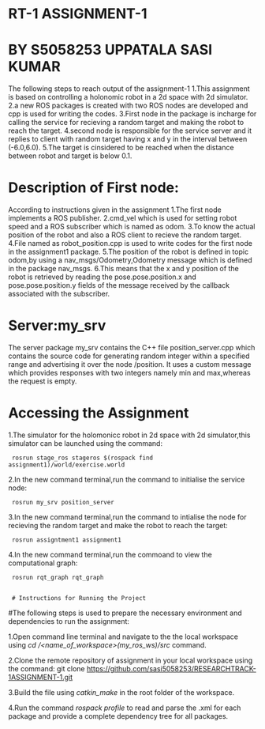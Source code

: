 # RT-1 ASSIGNMENT-1

# BY S5058253 UPPATALA SASI KUMAR 

The following steps to reach output of the assignment-1 
1.This assignment is based on controlling a holonomic robot in a 2d space with 2d simulator.
2.a new ROS packages is created with two ROS nodes are developed and cpp is used for writing the codes.
3.First node in the package is incharge for calling the service for recieving a random target and making the robot to reach the target.
4.second node is responsible for the service server and it replies to client with random target having x and y in the interval between (-6.0,6.0).
5.The target is cinsidered to be reached when the distance between robot and target is below 0.1.

# Description of First node:
According to instructions given in the assignment 
1.The first node implements a ROS publisher.
2.cmd_vel which is used for setting robot speed and a ROS subscriber which is named as odom.
3.To know the actual position of the robot and also a ROS client to recieve the random target.
4.File named as robot_position.cpp is used to write codes for the first node in the assignment1 package.
5.The position of the robot is defined in topic odom,by using a nav_msgs/Odometry,Odometry message which is defined in the package nav_msgs.
6.This means that the x and y position of the robot is retrieved by reading the pose.pose.position.x and pose.pose.position.y fields of the message received by the callback associated with the subscriber.

# Server:my_srv

The server package my_srv contains the C++ file position_server.cpp which contains the source code for generating random integer within a specified range and advertising it over the node /position. It uses a custom message which provides responses with two integers namely min and max,whereas the request is empty.


# Accessing the Assignment

1.The simulator for the holomonicc robot in 2d space with 2d simulator,this simulator can be launched using the command:

     rosrun stage_ros stageros $(rospack find assignment1)/world/exercise.world
2.In the new command terminal,run the command to initialise the service node:

     rosrun my_srv position_server
3.In the new command terminal,run the command to intialise the node for recieving the random target and make the robot to reach the target:

     rosrun assigntment1 assignment1
4.In the new command terminal,run the commoand to view the computational graph:

     rosrun rqt_graph rqt_graph
     
     
     # Instructions for Running the Project

#The following steps is used to prepare the necessary environment and dependencies to run the assignment:

1.Open command line terminal and navigate to the the local workspace using  *cd /<name_of_workspace>(my_ros_ws)/src* command.

2.Clone the remote repository of assignment in your local workspace using the command: git clone https://github.com/sasi5058253/RESEARCHTRACK-1ASSIGNMENT-1.git     

3.Build the file using *catkin_make* in the root folder of the workspace.

4.Run the command *rospack profile* to read and parse the .xml for each package and provide a complete dependency tree for all packages.




